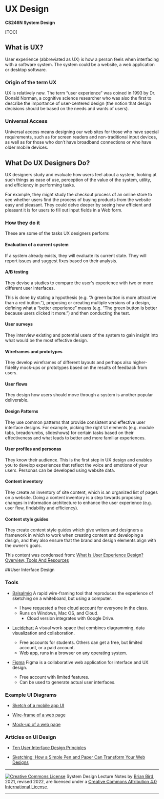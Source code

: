 # **UX Design**

**CS246N System Design**

[TOC]

## What is UX?

User experience (abbreviated as UX) is how a person feels when interfacing with a software system. The system could be a website, a web application or desktop software.

### Origin of the term UX

UX is relatively new. The term “user experience” was coined in 1993 by Dr. Donald Norman, a cognitive science researcher who was also the first to describe the importance of user-centered design (the notion that design decisions should be based on the needs and wants of users).

### Universal Access

Universal access means designing our web sites for those who have special requirements, such as for screen readers and non-traditional input devices, as well as for those who don’t have broadband connections or who have older mobile devices.

## What Do UX Designers Do?

UX designers study and evaluate how users feel about a system, looking at such things as ease of use, perception of the value of the system, utility, and efficiency in performing tasks.

For example, they might study the checkout process of an online store to see whether users find the process of buying products from the website easy and pleasant. They could delve deeper by seeing how efficient and pleasant it is for users to fill out input fields in a Web form.

### How they do it

These are some of the tasks UX designers perform:

#### Evaluation of a current system

If a system already exists, they will evaluate its current state. They will report issues and suggest fixes based on their analysis.

#### A/B testing

They devise a studies to compare the user's experience with two or more different user interfaces.


This is done by stating a hypothesis (e.g. “A green button is more attractive than a red button.”), proposing or creating multiple versions of a design, defining what a “better experience” means (e.g. “The green button is better because users clicked it more.”) and then conducting the test.

#### User surveys

They interview existing and potential users of the system to gain insight into what would be the most effective design. 

#### Wireframes and prototypes

They develop wireframes of different layouts and perhaps also higher-fidelity mock-ups or prototypes based on the results of feedback from users.

#### User flows

They design how users should move through a system is another popular deliverable.

#### Design Patterns

They use common patterns that provide consistent and  effective user interface designs. For example, picking the right UI elements (e.g. module tabs, breadcrumbs, slideshows) for certain tasks based on their effectiveness and what leads to better and more familiar experiences. 

#### User profiles and personas

They know their audience. This is the first step in UX design and enables you to develop experiences that reflect the voice and emotions of your users. Personas can be developed using website data.

#### Content inventory

They create an inventory of site content, which is an organized list of pages on a website. Doing a content inventory is a step towards proposing changes in information architecture to enhance the user experience (e.g. user flow, findability and efficiency).

#### Content style guides

They create content style guides which give writers and designers a framework in which to work when creating content and developing a design, and they also ensure that the brand and design elements align with the owner’s goals.

This content was condensed from: [What Is User Experience Design? Overview, Tools And Resources](https://www.smashingmagazine.com/2010/10/what-is-user-experience-design-overview-tools-and-resources/)



##User Interface Design

### Tools

- [BalsaImiq](https://balsamiq.com/)
      A rapid wire-framing tool that reproduces the experience of sketching on a whiteboard, but using a computer.

  - I have requested a free cloud account for everyone in the class.
  - Runs on Windows, Mac OS, and Cloud.
    - Cloud version integrates with Google Drive.          
- [Lucidchart](https://www.lucidchart.com/pages/)
      A visual work-space that combines diagramming, data visualization and collaboration.

  - Free accounts for students. Others can get a free, but limited account, or a paid account.
  - Web app, runs in a browser on any operating system.
- [Figma](https://www.figma.com/) 
     Figma is a collaborative web application for interface and UX design.
     - Free account with limited features.
     - Can be used to generate actual user interfaces.


### Example UI Diagrams       

- [Sketch of a mobile app UI](Images/PigGameUIDiagram.png)

- [Wire-frame of a web page](Images/Beispiel-Balsamiq-Wireframe.jpg)

- [Mock-up of a web page](Images/CCS2018WebSiteV3.pdf)

  

###  Articles on UI Design

- [Ten User Interface Design Principles](https://blog.teamtreehouse.com/10-user-interface-design-fundamentals)

- [Sketching: How a Simple Pen and Paper Can Transform Your Web Designs](https://webdesign.tutsplus.com/articles/sketching-how-a-simple-pen-and-paper-can-transform-your-web-designs--webdesign-3073)   

  

------

[![Creative Commons License](https://i.creativecommons.org/l/by/4.0/88x31.png)](http://creativecommons.org/licenses/by/4.0/)
System Design Lecture Notes by [Brian Bird](https://profbird.dev), 2021, revised 2022, are licensed under a [Creative Commons Attribution 4.0 International License](http://creativecommons.org/licenses/by/4.0/).

------

